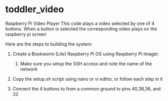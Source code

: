 # toddler_video
Raspberry Pi Video Player
This code plays a video selected by one of 4 buttons. When a button is selected the corresponding video plays on the raspberry pi screen

Here are the steps to building the system:

1. Create a Bookworm (Lite) Raspberry Pi OS using Raspberry Pi Imager. 
   1. Make sure you setup the SSH access and note the name of the network

2. Copy the setup.sh script using nano or vi editor, or follow each step in it
3. Connect the 4 buttons to from a common ground to pins 40,38,36, and 32
 